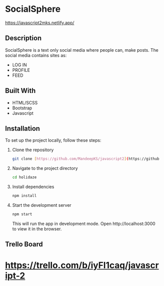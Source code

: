 
# SocialSphere 
https://javascript2mks.netlify.app/

## Description 
SocialSphere is a text only social media where people can, make posts.
The social media contains sites as:
- LOG IN
- PROFILE
- FEED

## Built With

- HTML/SCSS
- Bootstrap
- Javascript

## Installation
To set up the project locally, follow these steps:

1.  Clone the repository
    ```bash
    git clone [https://github.com/MandeepKS/javascript2](https://github.com/MandeepKS/javascript2.git)
    ```

2.  Navigate to the project directory
    ```bash
    cd holidaze
    ```

3.  Install dependencies
    ```bash
    npm install
    ```

4.  Start the development server
    ```bash
    npm start
    ```
    This will run the app in development mode. Open http://localhost:3000 to view it in the browser.

## Trello Board
https://trello.com/b/iyFI1caq/javascript-2
=======
